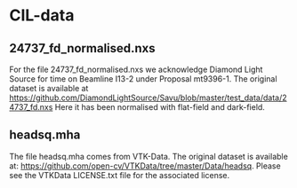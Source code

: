 # CIL-data

## 24737_fd_normalised.nxs
For the file 24737_fd_normalised.nxs we acknowledge Diamond Light Source for time on Beamline I13-2 under Proposal mt9396-1.
The original dataset is available at https://github.com/DiamondLightSource/Savu/blob/master/test_data/data/24737_fd.nxs 
Here it has been normalised with flat-field and dark-field.

## headsq.mha
The file headsq.mha comes from VTK-Data. The original dataset is available at: https://github.com/open-cv/VTKData/tree/master/Data/headsq.
Please see the VTKData LICENSE.txt file for the associated license.
